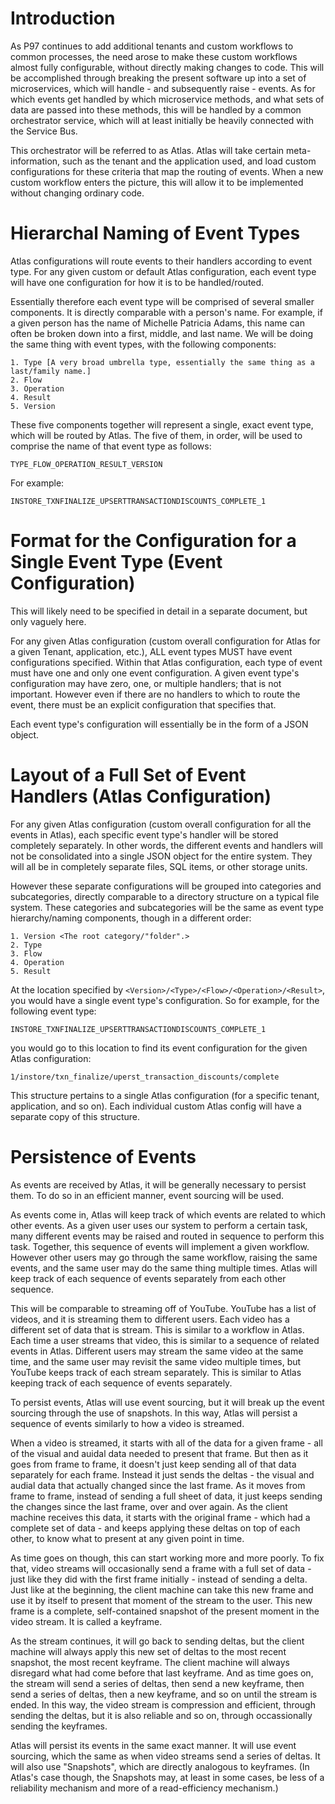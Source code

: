 # Introduction
As P97 continues to add additional tenants and custom workflows to common processes, the need arose to make these custom workflows
almost fully configurable, without directly making changes to code.  This will be accomplished through breaking the present software
up into a set of microservices, which will handle - and subsequently raise - events.  As for which events get handled by which
microservice methods, and what sets of data are passed into these methods, this will be handled by a common orchestrator service,
which will at least initially be heavily connected with the Service Bus.

This orchestrator will be referred to as Atlas.  Atlas will take certain meta-information, such as the tenant and the application
used, and load custom configurations for these criteria that map the routing of events.  When a new custom workflow enters the
picture, this will allow it to be implemented without changing ordinary code.

# Hierarchal Naming of Event Types
Atlas configurations will route events to their handlers according to event type.  For any given custom or default Atlas
configuration, each event type will have one configuration for how it is to be handled/routed.

Essentially therefore each event type will be comprised of several smaller components.  It is directly comparable with a person's
name.  For example, if a given person has the name of Michelle Patricia Adams, this name can often be broken down into a first,
middle, and last name.  We will be doing the same thing with event types, with the following components:

```
1. Type [A very broad umbrella type, essentially the same thing as a last/family name.]
2. Flow
3. Operation
4. Result
5. Version
```

These five components together will represent a single, exact event type, which will be routed by Atlas.  The five of them, in order,
will be used to comprise the name of that event type as follows:

`TYPE_FLOW_OPERATION_RESULT_VERSION`

For example:

`INSTORE_TXNFINALIZE_UPSERTTRANSACTIONDISCOUNTS_COMPLETE_1`

# Format for the Configuration for a Single Event Type (Event Configuration)
This will likely need to be specified in detail in a separate document, but only vaguely here.

For any given Atlas configuration (custom overall configuration for Atlas for a given Tenant, application, etc.), ALL event types
MUST have event configurations specified.  Within that Atlas configuration, each type of event must have one and only one event
configuration.  A given event type's configuration may have zero, one, or multiple handlers; that is not important.  However even if
there are no handlers to which to route the event, there must be an explicit configuration that specifies that.

Each event type's configuration will essentially be in the form of a JSON object.

# Layout of a Full Set of Event Handlers (Atlas Configuration)
For any given Atlas configuration (custom overall configuration for all the events in Atlas), each specific event type's handler will
be stored completely separately.  In other words, the different events and handlers will not be consolidated into a single JSON
object for the entire system.  They will all be in completely separate files, SQL items, or other storage units.

However these separate configurations will be grouped into categories and subcategories, directly comparable to a directory structure
on a typical file system.  These categories and subcategories will be the same as event type hierarchy/naming components, though in a
different order:

```
1. Version <The root category/"folder".>
2. Type
3. Flow
4. Operation
5. Result
```

At the location specified by `<Version>/<Type>/<Flow>/<Operation>/<Result>`, you would have a single event type's configuration.  So
for example, for the following event type:

`INSTORE_TXNFINALIZE_UPSERTTRANSACTIONDISCOUNTS_COMPLETE_1`

you would go to this location to find its event configuration for the given Atlas configuration:

`1/instore/txn_finalize/uperst_transaction_discounts/complete`

This structure pertains to a single Atlas configuration (for a specific tenant, application, and so on).  Each individual custom
Atlas config will have a separate copy of this structure.

# Persistence of Events
As events are received by Atlas, it will be generally necessary to persist them.  To do so in an efficient manner, event sourcing
will be used.

As events come in, Atlas will keep track of which events are related to which other events.  As a given user uses our system to
perform a certain task, many different events may be raised and routed in sequence to perform this task.  Together, this sequence of
events will implement a given workflow.  However other users may go through the same workflow, raising the same events, and the same
user may do the same thing multiple times.  Atlas will keep track of each sequence of events separately from each other sequence.

This will be comparable to streaming off of YouTube.  YouTube has a list of videos, and it is streaming them to different users.
Each video has a different set of data that is stream.  This is similar to a workflow in Atlas.  Each time a user streams that video,
this is similar to a sequence of related events in Atlas.  Different users may stream the same video at the same time, and the same
user may revisit the same video multiple times, but YouTube keeps track of each stream separately.  This is similar to Atlas keeping
track of each sequence of events separately.

To persist events, Atlas will use event sourcing, but it will break up the event sourcing through the use of snapshots.  In this way,
Atlas will persist a sequence of events similarly to how a video is streamed.

When a video is streamed, it starts with all of the data for a given frame - all of the visual and auidal data needed to present that
frame.  But then as it goes from frame to frame, it doesn't just keep sending all of that data separately for each frame.  Instead it
just sends the deltas - the visual and audial data that actually changed since the last frame.  As it moves from frame to frame,
instead of sending a full sheet of data, it just keeps sending the changes since the last frame, over and over again.  As the client
machine receives this data, it starts with the original frame - which had a complete set of data - and keeps applying these deltas on
top of each other, to know what to present at any given point in time.

As time goes on though, this can start working more and more poorly.  To fix that, video streams will occasionally send a frame with
a full set of data - just like they did with the first frame initially - instead of sending a delta.  Just like at the beginning, the
client machine can take this new frame and use it by itself to present that moment of the stream to the user.  This new frame is a
complete, self-contained snapshot of the present moment in the video stream.  It is called a keyframe.

As the stream continues, it will go back to sending deltas, but the client machine will always apply this new set of deltas to the
most recent snapshot, the most recent keyframe.  The client machine will always disregard what had come before that last keyframe.
And as time goes on, the stream will send a series of deltas, then send a new keyframe, then send a series of deltas, then a new
keyframe, and so on until the stream is ended.  In this way, the video stream is compression and efficient, through sending the
deltas, but it is also reliable and so on, through occassionally sending the keyframes.

Atlas will persist its events in the same exact manner.  It will use event sourcing, which the same as when video streams send a
series of deltas.  It will also use "Snapshots", which are directly analogous to keyframes.  (In Atlas's case though, the Snapshots
may, at least in some cases, be less of a reliability mechanism and more of a read-efficiency mechanism.)